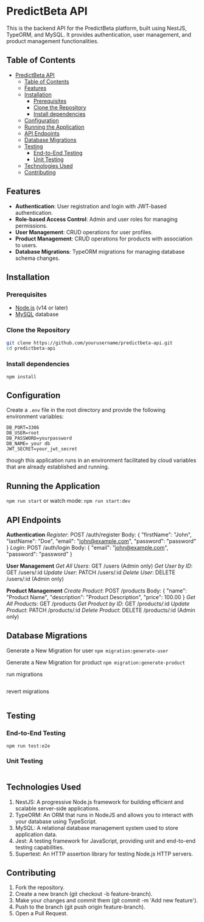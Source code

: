 # PredictBeta API

This is the backend API for the PredictBeta platform, built using NestJS, TypeORM, and MySQL. It provides authentication, user management, and product management functionalities.

## Table of Contents

- [PredictBeta API](#predictbeta-api)
  - [Table of Contents](#table-of-contents)
  - [Features](#features)
  - [Installation](#installation)
    - [Prerequisites](#prerequisites)
    - [Clone the Repository](#clone-the-repository)
    - [Install dependencies](#install-dependencies)
  - [Configuration](#configuration)
  - [Running the Application](#running-the-application)
  - [API Endpoints](#api-endpoints)
  - [Database Migrations](#database-migrations)
  - [Testing](#testing)
    - [End-to-End Testing](#end-to-end-testing)
    - [Unit Testing](#unit-testing)
  - [Technologies Used](#technologies-used)
  - [Contributing](#contributing)

## Features

- **Authentication**: User registration and login with JWT-based authentication.
- **Role-based Access Control**: Admin and user roles for managing permissions.
- **User Management**: CRUD operations for user profiles.
- **Product Management**: CRUD operations for products with association to users.
- **Database Migrations**: TypeORM migrations for managing database schema changes.

## Installation

### Prerequisites

- [Node.js](https://nodejs.org/) (v14 or later)
- [MySQL](https://www.mysql.com/) database

### Clone the Repository

```bash
git clone https://github.com/yourusername/predictbeta-api.git
cd predictbeta-api
```

### Install dependencies
```npm install```

## Configuration
Create a ```.env``` file in the root directory and provide the following environment variables:
```DB_HOST=localhost
DB_PORT=3306
DB_USER=root
DB_PASSWORD=yourpassword
DB_NAME= your db
JWT_SECRET=your_jwt_secret
```
though this application runs in an environment facilitated by cloud variables that are already established and running.

## Running the Application
```npm run start``` or watch mode:  ```npm run start:dev```

## API Endpoints
**Authentication**
*Register*: POST /auth/register
Body: { "firstName": "John", "lastName": "Doe", "email": "john@example.com", "password": "password" }
*Login*: POST /auth/login
Body: { "email": "john@example.com", "password": "password" }

**User Management**
*Get All Users*: GET /users (Admin only)
*Get User by ID*: GET /users/:id
*Update User*: PATCH /users/:id
*Delete User*: DELETE /users/:id (Admin only)

**Product Management**
*Create Product*: POST /products
Body: { "name": "Product Name", "description": "Product Description", "price": 100.00 }
*Get All Products*: GET /products
*Get Product by ID*: GET /products/:id
*Update Product*: PATCH /products/:id
*Delete Product*: DELETE /products/:id (Admin only)

## Database Migrations
Generate a New Migration for user
```npm migration:generate-user```

Generate a New Migration for product
```npm migration:generate-product```

run migrations
```npm run migration:run
```

revert migrations
```npm run migration:revert
```

## Testing
### End-to-End Testing
```npm run test:e2e```

### Unit Testing
```npm run test
```


## Technologies Used
1. NestJS: A progressive Node.js framework for building efficient and scalable server-side applications.
2. TypeORM: An ORM that runs in NodeJS and allows you to interact with your database using TypeScript.
3. MySQL: A relational database management system used to store application data.
4. Jest: A testing framework for JavaScript, providing unit and end-to-end testing capabilities.
5. Supertest: An HTTP assertion library for testing Node.js HTTP servers.

## Contributing
1. Fork the repository.
2. Create a new branch (git checkout -b feature-branch).
3. Make your changes and commit them (git commit -m 'Add new feature').
4. Push to the branch (git push origin feature-branch).
5. Open a Pull Request.